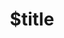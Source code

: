---
title: $title
second_title: Referencia de API de Aspose.3D para .NET
description: $description
type: docs
weight: $weight
url: /es/net/$ref/
---
